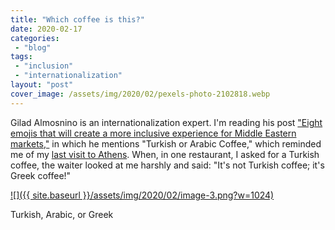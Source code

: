 ```yaml
---
title: "Which coffee is this?"
date: 2020-02-17
categories: 
 - "blog"
tags: 
 - "inclusion"
 - "internationalization"
layout: "post"
cover_image: /assets/img/2020/02/pexels-photo-2102818.webp
---
```


Gilad Almosnino is an internationalization expert. I'm reading his post ["Eight emojis that will create a more inclusive experience for Middle Eastern markets,"](https://www.worldreadyguides.com/post/eight-emojis-that-will-create-a-more-inclusive-experience-for-middle-eastern-markets) in which he mentions "Turkish or Arabic Coffee," which reminded me of my [last visit to Athens](https://gorelik.net/2020/01/08/athens-greece/). When, in one restaurant, I asked for a Turkish coffee, the waiter looked at me harshly and said: "It's not Turkish coffee; it's Greek coffee!"

[![]({{ site.baseurl }}/assets/img/2020/02/image-3.png?w=1024)](https://www.worldreadyguides.com/post/eight-emojis-that-will-create-a-more-inclusive-experience-for-middle-eastern-markets)

Turkish, Arabic, or Greek
